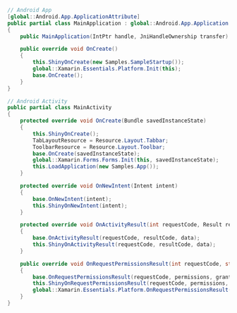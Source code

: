 ﻿```csharp
// Android App
[global::Android.App.ApplicationAttribute]
public partial class MainApplication : global::Android.App.Application
{
	public MainApplication(IntPtr handle, JniHandleOwnership transfer) : base(handle, transfer) {}

	public override void OnCreate()
	{
		this.ShinyOnCreate(new Samples.SampleStartup());
		global::Xamarin.Essentials.Platform.Init(this);
		base.OnCreate();
	}
}

// Android Activity
public partial class MainActivity
{
	protected override void OnCreate(Bundle savedInstanceState)
	{
		this.ShinyOnCreate();
		TabLayoutResource = Resource.Layout.Tabbar;
		ToolbarResource = Resource.Layout.Toolbar;
		base.OnCreate(savedInstanceState);
		global::Xamarin.Forms.Forms.Init(this, savedInstanceState);
		this.LoadApplication(new Samples.App());
	}

	protected override void OnNewIntent(Intent intent)
	{
		base.OnNewIntent(intent);
		this.ShinyOnNewIntent(intent);
	}

	protected override void OnActivityResult(int requestCode, Result resultCode, Intent data)
	{
		base.OnActivityResult(requestCode, resultCode, data);
		this.ShinyOnActivityResult(requestCode, resultCode, data);
	}

	public override void OnRequestPermissionsResult(int requestCode, string[] permissions, [GeneratedEnum] Permission[] grantResults)
	{
		base.OnRequestPermissionsResult(requestCode, permissions, grantResults);
		this.ShinyOnRequestPermissionsResult(requestCode, permissions, grantResults);
		global::Xamarin.Essentials.Platform.OnRequestPermissionsResult(requestCode, permissions, grantResults);
	}
}